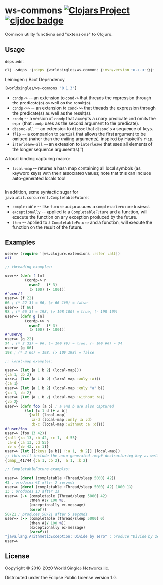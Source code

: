 # ws-commons [![Clojars Project](http://clojars.org/worldsingles/ws-commons/latest-version.svg)](http://clojars.org/worldsingles/ws-commons) [![cljdoc badge](https://cljdoc.org/badge/worldsingles/ws-commons)](https://cljdoc.org/d/worldsingles/ws-commons/CURRENT)

Common utility functions and "extensions" to Clojure.

## Usage

`deps.edn`:

``` clojure
clj -Sdeps '{:deps {worldsingles/ws-commons {:mvn/version "0.1.3"}}}'
```

Leiningen / Boot Dependency:

``` clojure
[worldsingles/ws-commons "0.1.3"]
```

* `condp->` -- an extension to `cond->` that threads the expression through the predicate(s) as well as the result(s).
* `condp->>` -- an extension to `cond->>` that threads the expression through the predicate(s) as well as the result(s).
* `condq` -- a version of `condp` that accepts a unary predicate and omits the `expr` (that `condp` uses as the second argument to the predicate).
* `dissoc-all` -- an extension to `dissoc` that `dissoc`'s a sequence of keys.
* `flip` -- a companion to `partial` that allows the first argument to be omitted (rather than the trailing arguments). Inspired by Haskell's `flip`.
* `interleave-all` -- an extension to `interleave` that uses all elements of the longer sequence argument(s).")

A local binding capturing macro:

* `local-map` -- returns a hash map containing all local symbols (as keyword keys) with their associated values; note that this can include auto-generated locals too!

``` clojure
```

In addition, some syntactic sugar for `java.util.concurrent.CompletableFuture`:

* `completable` -- like `future` but produces a `CompletableFuture` instead.
* `exceptionally` -- applied to a `CompletableFuture` and a function, will execute the function on any exception produced by the future.
* `then` -- applied to a `CompletableFuture` and a function, will execute the function on the result of the future.

## Examples

``` clojure
user=> (require '[ws.clojure.extensions :refer :all])
nil

;; threading examples:

user=> (defn f [n]
         (condp-> n
           even?   (* 3)
           (> 100) (- 100)))
#'user/f
user=> (f 22)
66 ; (* 22 3) = 66, (> 66 100) = false
user=> (f 66)
98 ; (* 66 3) = 198, (> 198 100) = true, (- 198 100)
user=> (defn g [n]
         (condp->> n
           even?   (* 3)
           (> 100) (- 100)))
#'user/g
user=> (g 22)
34 ; (* 3 22) = 66, (> 100 66) = true, (- 100 66) = 34
user=> (g 66)
198 ; (* 3 66) = 198, (> 100 198) = false

;; local-map examples:

user=> (let [a 1 b 2] (local-map)))
{:a 1, :b 2}
user=> (let [a 1 b 2] (local-map :only :a)))
{:a 1}
user=> (let [a 1 b 2] (local-map :only "a" b))
{:a 1, :b 2}
user=> (let [a 1 b 2] (local-map :without :a))
{:b 2}
user=> (defn foo [a b] ; a and b are also captured
         (let [c 1 d (+ a b)]
           {:all (local-map)
            :a-d (local-map :only :a :d)
            :b-c (local-map :without :a :d)}))
#'user/foo            
user=> (foo 13 42))
{:all {:a 13, :b 42, :c 1, :d 55}
 :a-d {:a 13, :d 55}
 :b-c {:b 42, :c 1}}
user=> (let [{:keys [a b]} {:a 1, :b 2}] (local-map))
;; this will include the auto-generated :map# destructuring key as well
{:map__41744 {:a 1, :b 2}, :a 1, :b 2}

;; CompletableFuture examples:

user=> (deref (completable (Thread/sleep 5000) 42))
42 ; produces 42 after 5 seconds
user=> (deref (completable (Thread/sleep 5000) 42) 1000 13)
13 ; produces 13 after 1s
user=> (-> (completable (Thread/sleep 5000) 42)
           (then #(/ 100 %))
           (exceptionally ex-message)
           (deref))
50/21 ; produces 50/21 after 5 seconds
user=> (-> (completable (Thread/sleep 5000) 0)
           (then #(/ 100 %))
           (exceptionally ex-message)
           (deref)))
"java.lang.ArithmeticException: Divide by zero" ; produce "Divide by zero" after 5s
user=>
```

## License

Copyright © 2016-2020 [World Singles Networks llc](https://worldsinglesnetworks.com/).

Distributed under the Eclipse Public License version 1.0.
